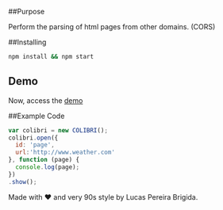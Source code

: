 ##Purpose

Perform the parsing of html pages from other domains. (CORS)

##Installing
```bash
npm install && npm start
```
## Demo
Now, access the [demo](http://desolate-lowlands-5734.herokuapp.com/)

##Example Code

```javascript
var colibri = new COLIBRI();
colibri.open({
  id: 'page',
  url:'http://www.weather.com'
}, function (page) {
  console.log(page);
})
.show();
```

Made with ♥ and very 90s style by Lucas Pereira Brigida.
